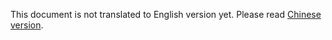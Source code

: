 This document is not translated to English version yet. Please read [Chinese version](../../zh-hans/admin/admin-terms.html).